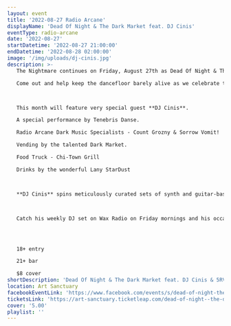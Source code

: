 ```yaml
---
layout: event
title: '2022-08-27 Radio Arcane'
displayName: 'Dead Of Night & The Dark Market feat. DJ Cinis'
eventType: radio-arcane
date: '2022-08-27'
startDatetime: '2022-08-27 21:00:00'
endDatetime: '2022-08-28 02:00:00'
image: '/img/uploads/dj-cinis.jpg'
description: >-
   The Nightmare continues on Friday, August 27th as Dead Of Night & The Dark Market keep up the monthly grind of dark eclectic music.

   Come out and help keep the dancefloor barely alive as we celebrate the glum drudgery of our dreadful existence.



   This month will feature very special guest **DJ Cinis**.

   A special performance by Tenebris Danse.

   Radio Arcane Dark Music Specialists - Count Grozny & Sorrow Vomit!

   Vending by the talented Dark Market.

   Food Truck - Chi-Town Grill

   Drinks by the wonderful Lany StarDust



   **DJ Cinis** spins meticulously curated sets of synth and guitar-based dance melodies. First spinning in Boston for a decade (1995-2005) and later in Washington D.C. and Baltimore, in 2020 he transitioned to online livestreams like many other DJs. He is currently spinning tunes IRL during his 2022 Farewell Tour (Part I) which includes various U.S. cities. Tour dates go through the summer.



   Catch his weekly DJ set on Wax Radio on Friday mornings and his occasional Weekend Warm-Up livestream Twitch party. Find links to DJ Cinis’ various social media platforms at http://linktr.ee/djcinis.




   18+ entry

   21+ bar

   $8 cover
shortDescription: 'Dead Of Night & The Dark Market feat. DJ Cinis & 5RVLN5'
location: Art Sanctuary
facebookEventLink: 'https://www.facebook.com/events/s/dead-of-night-the-dark-market-/1196143504277994'
ticketsLink: 'https://art-sanctuary.ticketleap.com/dead-of-night--the-dark-market-feat-special-guest-dj-cinis'
cover: '5.00'
playlist: ''
---
```

